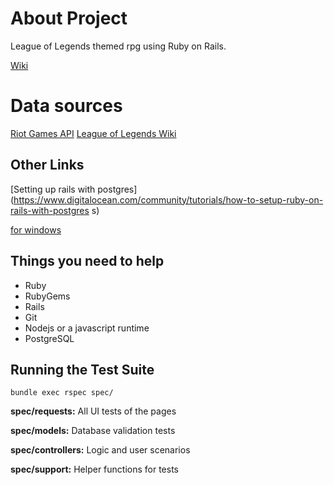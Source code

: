 # About Project
League of Legends themed rpg using Ruby on Rails.

[Wiki](https://github.com/Nosajool/League-Of-Valor/wiki)

# Data sources
[Riot Games API](https://developer.riotgames.com/)
[League of Legends Wiki](http://leagueoflegends.wikia.com/wiki/League_of_Legends_Wiki)

## Other Links

[Setting up rails with postgres](https://www.digitalocean.com/community/tutorials/how-to-setup-ruby-on-rails-with-postgres
s)

[for windows](http://stackoverflow.com/questions/7086654/installing-postgres-on-windows-for-use-with-ruby-on-rails)

## Things you need to help
* Ruby
* RubyGems
* Rails
* Git
* Nodejs or a javascript runtime
* PostgreSQL

## Running the Test Suite

`bundle exec rspec spec/`

**spec/requests:** All UI tests of the pages

**spec/models:** Database validation tests

**spec/controllers:** Logic and user scenarios

**spec/support:** Helper functions for tests
